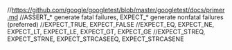 //https://github.com/google/googletest/blob/master/googletest/docs/primer.md
//ASSERT_* generate fatal failures, EXPECT_* generate nonfatal failures (preferred)
//EXPECT_TRUE, EXPECT_FALSE
//EXPECT_EQ, EXPECT_NE, EXPECT_LT, EXPECT_LE, EXPECT_GT, EXPECT_GE
//EXPECT_STREQ, EXPECT_STRNE, EXPECT_STRCASEEQ, EXPECT_STRCASENE